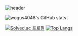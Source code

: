 ![header](https://capsule-render.vercel.app/api?type=Slice&color=auto&height=300&section=header&text=Gil%20Jae%20Hyun&fontSize=60&fontcolor=d6ace6)



![wogus4048's GitHub stats](https://github-readme-stats.vercel.app/api?username=wogus4048&theme=buefy&show_icons=true)


[![Solved.ac 프로필](http://mazassumnida.wtf/api/v2/generate_badge?boj=wogus4048)](https://solved.ac/wogus4048) [![Top Langs](https://github-readme-stats.vercel.app/api/top-langs/?username=wogus4048&layout=compact&theme=buefy&langs_count=10)](https://github.com/anuraghazra/github-readme-stats) 
